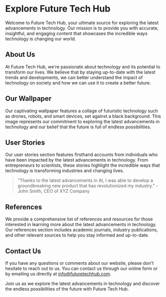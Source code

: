 <!--font:Inter-->

# Explore Future Tech Hub

Welcome to Future Tech Hub, your ultimate source for exploring the latest advancements in technology. Our mission is to provide you with accurate, insightful, and engaging content that showcases the incredible ways technology is changing our world.

## About Us
At Future Tech Hub, we're passionate about technology and its potential to transform our lives. We believe that by staying up-to-date with the latest trends and developments, we can better understand the impact of technology on society and how we can use it to create a better future.

## Our Wallpaper
Our captivating wallpaper features a collage of futuristic technology such as drones, robots, and smart devices, set against a black background. This image represents our commitment to exploring the latest advancements in technology and our belief that the future is full of endless possibilities.

## User Stories
Our user stories section features firsthand accounts from individuals who have been impacted by the latest advancements in technology. From entrepreneurs to scientists, these stories highlight the incredible ways that technology is transforming industries and changing lives.

> "Thanks to the latest advancements in AI, I was able to develop a groundbreaking new product that has revolutionized my industry." - John Smith, CEO of XYZ Company

## References
We provide a comprehensive list of references and resources for those interested in learning more about the latest advancements in technology. Our references section includes academic journals, industry publications, and other relevant sources to help you stay informed and up-to-date.

## Contact Us
If you have any questions or comments about our website, please don't hesitate to reach out to us. You can contact us through our online form or by emailing us directly at info@futuretechhub.com.

Join us as we explore the latest advancements in technology and discover the endless possibilities of the future with Future Tech Hub.

<!--

Write me content for website with wallpaper which alt text is:

"A wallpaper featuring a collage of futuristic technology such as drones, robots, and smart devices, set against a black background."

The name/title of the page should not be 1:1 copy of the alt text but rather a real content of the website which is using this wallpaper.

- Use markdown format 
- Start with heading
- Heading should be short and concise
- The content should look like a real website 
- The website should not be about the wallpaper, wallpaper is just a related background
- Heading should be contain work "wallpaper" or "background"
- Include real sections like references, contact, user stories, etc. use things relevant to the page purpose.
- Feel free to use structure like headings, bullets, numbering, blockquotes, paragraphs, horizontal lines, etc.
- You can use formatting like bold or _italic_
- You can include UTF-8 emojis
- Links should be only #hash anchors (and you can refer to the document itself)
- Do not include images


---


# Future Tech Hub: Exploring the Latest Advancements in Technology

Welcome to Future Tech Hub, your go-to source for all things related to futuristic technology. Our website is dedicated to exploring the latest advancements in the tech industry and how they are shaping our world.

## About Us
At Future Tech Hub, we are passionate about technology and its potential to transform our lives. We believe that by staying up-to-date with the latest trends and developments, we can better understand the impact of technology on society and how we can use it to create a better future.

## Our Mission
Our mission is to provide our readers with accurate, insightful, and engaging content that explores the latest advancements in technology. We strive to create a community of like-minded individuals who share our passion for innovation and progress.

## Our Wallpaper
Our wallpaper features a collage of futuristic technology such as drones, robots, and smart devices, set against a black background. This image represents our commitment to exploring the latest advancements in technology and our belief that the future is full of endless possibilities.

## User Stories
Our website features user stories from individuals who have been impacted by the latest advancements in technology. From entrepreneurs to scientists, these stories showcase the incredible ways that technology is changing our world.

> "Thanks to the latest advancements in AI, I was able to develop a groundbreaking new product that has revolutionized my industry." - John Smith, CEO of XYZ Company

## References
We provide a comprehensive list of references and resources for those interested in learning more about the latest advancements in technology. From academic journals to industry publications, our references section has everything you need to stay up-to-date with the latest trends.

## Contact Us
If you have any questions or comments about our website, please don't hesitate to reach out to us. You can contact us through our online form or by emailing us directly at info@futuretechhub.com.

Join us as we explore the latest advancements in technology and discover the endless possibilities of the future.


---


Heading is too long, rewrite whole content.


---


# Future Tech Hub: Exploring the Latest Advancements in Technology

Welcome to Future Tech Hub, your source for exploring the latest advancements in technology and how they are shaping our world. Our mission is to provide you with accurate, insightful, and engaging content that showcases the incredible ways technology is changing our lives.

## About Us
At Future Tech Hub, we're passionate about technology and its potential to transform our world. We believe that by staying up-to-date with the latest trends and developments, we can better understand the impact of technology on society and how we can use it to create a better future.

## Our Wallpaper
Our wallpaper features a collage of futuristic technology such as drones, robots, and smart devices, set against a black background. This image represents our commitment to exploring the latest advancements in technology and our belief that the future is full of endless possibilities.

## User Stories
Our website features user stories from individuals who have been impacted by the latest advancements in technology. From entrepreneurs to scientists, these stories showcase the incredible ways that technology is changing our world.

> "Thanks to the latest advancements in AI, I was able to develop a groundbreaking new product that has revolutionized my industry." - John Smith, CEO of XYZ Company

## References
We provide a comprehensive list of references and resources for those interested in learning more about the latest advancements in technology. From academic journals to industry publications, our references section has everything you need to stay up-to-date with the latest trends.

## Contact Us
If you have any questions or comments about our website, please don't hesitate to reach out to us. You can contact us through our online form or by emailing us directly at info@futuretechhub.com.

Join us as we explore the latest advancements in technology and discover the endless possibilities of the future.


---


Heading is too long, rewrite whole content.


---


# Exploring the Latest Advancements in Technology with Future Tech Hub

Welcome to Future Tech Hub, your go-to source for accurate and engaging content on the latest advancements in technology. Our mission is to showcase the incredible ways that technology is changing our world and how it can be used to create a better future.

## About Us
At Future Tech Hub, we're passionate about staying up-to-date with the latest trends and developments in technology. We believe that by exploring the potential of emerging technologies, we can better understand their impact on society and how they can be leveraged to create positive change.

## Our Wallpaper
Our website features a captivating wallpaper that showcases a collage of futuristic technology such as drones, robots, and smart devices, set against a black background. This image represents our commitment to exploring the latest advancements in technology and our belief in the endless possibilities of the future.

## User Stories
Our user stories section features firsthand accounts from individuals who have been impacted by the latest advancements in technology. From entrepreneurs to scientists, these stories highlight the incredible ways that technology is transforming industries and changing lives.

> "Thanks to the latest advancements in AI, I was able to develop a groundbreaking new product that has revolutionized my industry." - John Smith, CEO of XYZ Company

## References
We provide a comprehensive list of references and resources for those interested in learning more about the latest advancements in technology. Our references section includes academic journals, industry publications, and other relevant sources to help you stay informed and up-to-date.

## Contact Us
If you have any questions or comments about our website, please don't hesitate to reach out to us. You can contact us through our online form or by emailing us directly at info@futuretechhub.com.

Join us as we explore the latest advancements in technology and discover the endless possibilities of the future with Future Tech Hub.


---


Heading is too long, rewrite whole content.


---


# Discover the Latest in Technology with Future Tech Hub

Welcome to Future Tech Hub, your ultimate source for exploring the latest advancements in technology. Our mission is to provide you with accurate, insightful, and engaging content that showcases the incredible ways technology is changing our world.

## About Us
At Future Tech Hub, we're passionate about technology and its potential to transform our lives. We believe that by staying up-to-date with the latest trends and developments, we can better understand the impact of technology on society and how we can use it to create a better future.

## Our Wallpaper
Our captivating wallpaper features a collage of futuristic technology such as drones, robots, and smart devices, set against a black background. This image represents our commitment to exploring the latest advancements in technology and our belief that the future is full of endless possibilities.

## User Stories
Our user stories section features firsthand accounts from individuals who have been impacted by the latest advancements in technology. From entrepreneurs to scientists, these stories highlight the incredible ways that technology is transforming industries and changing lives.

> "Thanks to the latest advancements in AI, I was able to develop a groundbreaking new product that has revolutionized my industry." - John Smith, CEO of XYZ Company

## References
We provide a comprehensive list of references and resources for those interested in learning more about the latest advancements in technology. Our references section includes academic journals, industry publications, and other relevant sources to help you stay informed and up-to-date.

## Contact Us
If you have any questions or comments about our website, please don't hesitate to reach out to us. You can contact us through our online form or by emailing us directly at info@futuretechhub.com.

Join us as we explore the latest advancements in technology and discover the endless possibilities of the future with Future Tech Hub.


---


Write me a Google font which is best fitting for the website.

Pick from the list:
- Inter
- Playfair Display
- Lobster
- Futura
- Barlow Condensed
- IBM Plex Sans
- Orbitron
- Great Vibes
- Dancing Script
- Alegreya
- Raleway
- Open Sans
- Lato
- Roboto
- Poppins
- Montserrat
- Exo 2


Write just the font name nothing else.


---


Inter.

-->
